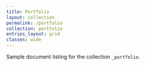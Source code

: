 ```yaml
---
title: Portfolio
layout: collection
permalink: /portfolio
collection: portfolio
entries_layout: grid
classes: wide
---
```


Sample document listing for the collection `_portfolio`.
